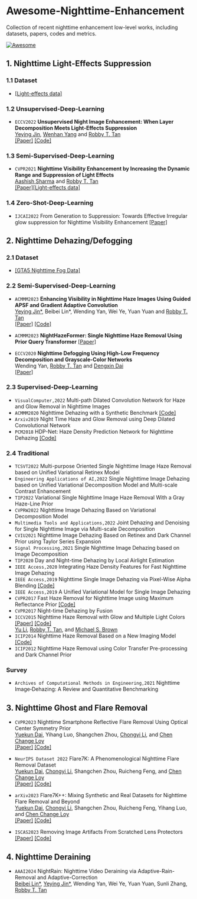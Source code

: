 # Awesome-Nighttime-Enhancement
Collection of recent nighttime enhancement low-level works, including datasets, papers, codes and metrics.

[![Awesome](https://cdn.rawgit.com/sindresorhus/awesome/d7305f38d29fed78fa85652e3a63e154dd8e8829/media/badge.svg)](https://github.com/jinyeying/Awesome-Nighttime-Enhancement)

## 1. Nighttime Light-Effects Suppression
### 1.1 Dataset
* [[Light-effects data]](https://www.dropbox.com/sh/ro8fs629ldebzc2/AAD_W78jDffsJhH-smJr0cNSa?dl=0) <br>

### 1.2 Unsupervised-Deep-Learning
* `ECCV2022`
**Unsupervised Night Image Enhancement: When Layer Decomposition Meets Light-Effects Suppression** \
[Yeying Jin](https://jinyeying.github.io/), [Wenhan Yang](https://flyywh.github.io/) and [Robby T. Tan](https://tanrobby.github.io/pub.html)\
[[Paper]](https://arxiv.org/abs/2207.10564)
[[Code]](https://github.com/jinyeying/night-enhancement)

### 1.3 Semi-Supervised-Deep-Learning
* `CVPR2021`
**Nighttime Visibility Enhancement by Increasing the Dynamic Range and Suppression of Light Effects** \
[Aashish Sharma](https://aasharma90.github.io/) and [Robby T. Tan](https://tanrobby.github.io/pub.html) \
[[Paper]](https://openaccess.thecvf.com/content/CVPR2021/papers/Sharma_Nighttime_Visibility_Enhancement_by_Increasing_the_Dynamic_Range_and_Suppression_CVPR_2021_paper.pdf)[[Light-effects data]](https://www.dropbox.com/sh/ro8fs629ldebzc2/AAD_W78jDffsJhH-smJr0cNSa?dl=0)

### 1.4 Zero-Shot-Deep-Learning
* `IJCAI2022`
From Generation to Suppression: Towards Effective Irregular glow suppression for Nighttime Visibility Enhancement
[[Paper]](https://arxiv.org/abs/2307.16783)

## 2. Nighttime Dehazing/Defogging
### 2.1 Dataset
* [[GTA5 Nighttime Fog Data]](https://www.dropbox.com/sh/gfw44ttcu5czrbg/AACr2GZWvAdwYPV0wgs7s00xa?dl=0) <br>

### 2.2 Semi-Supervised-Deep-Learning
* `ACMMM2023`
**Enhancing Visibility in Nighttime Haze Images Using Guided APSF and Gradient Adaptive Convolution** \
[Yeying Jin*](https://jinyeying.github.io/), Beibei Lin*, Wending Yan, Wei Ye, Yuan Yuan and [Robby T. Tan](https://tanrobby.github.io/pub.html) \
[[Paper]](https://arxiv.org/abs/2308.01738) [[Code]](https://github.com/jinyeying/nighttime_dehaze)

* `ACMMM2023`
**NightHazeFormer: Single Nighttime Haze Removal Using Prior Query Transformer** [[Paper]](https://arxiv.org/abs/2305.09533)

  
* `ECCV2020`
**Nighttime Defogging Using High-Low Frequency Decomposition and Grayscale-Color Networks** \
Wending Yan, [Robby T. Tan](https://tanrobby.github.io/pub.html) and [Dengxin Dai](https://vas.mpi-inf.mpg.de/) \
[[Paper]](https://www.ecva.net/papers/eccv_2020/papers_ECCV/papers/123570460.pdf)


### 2.3 Supervised-Deep-Learning
* `VisualComputer,2022`
Multi-path Dilated Convolution Network for Haze and Glow Removal in Nighttime Images
* `ACMMM2020`
Nighttime Dehazing with a Synthetic Benchmark
[[Code]](https://github.com/chaimi2013/3R)
* `Arxiv2019`
Night Time Haze and Glow Removal using Deep Dilated Convolutional Network
* `PCM2018`
HDP-Net: Haze Density Prediction Network for Nighttime Dehazing
[[Code]](https://github.com/nicholasly/HDP-Net)

### 2.4 Traditional
* `TCSVT2022`
Multi-purpose Oriented Single Nighttime Image Haze Removal based on Unified Variational Retinex Model
* `Engineering Applications of AI,2022`
Single Nighttime Image Dehazing based on Unified Variational Decomposition Model and Multi-scale Contrast Enhancement
* `TIP2022`
Variational Single Nighttime Image Haze Removal With a Gray Haze-Line Prior
* `CVPRW2022`
Nighttime Image Dehazing Based on Variational Decomposition Model
* `Multimedia Tools and Applications,2022`
Joint Dehazing and Denoising for Single Nighttime Image via Multi-scale Decomposition
* `CVIU2021`
Nighttime Image Dehazing Based on Retinex and Dark Channel Prior using Taylor Series Expansion
* `Signal Processing,2021`
Single Nighttime Image Dehazing based on Image Decomposition
* `TIP2020`
Day and Night-time Dehazing by Local Airlight Estimation
* `IEEE Access,2020`
Integrating Haze Density Features for Fast Nighttime Image Dehazing
* `IEEE Access,2019`
Nighttime Single Image Dehazing via Pixel-Wise Alpha Blending
[[Code]](https://github.com/yuteng/nighttime-dehazing)
* `IEEE Access,2019`
A Unified Variational Model for Single Image Dehazing
* `CVPR2017`
Fast Haze Removal for Nighttime Image using Maximum Reflectance Prior
[[Code]](https://github.com/chaimi2013/MRP)
* `CVPR2017`
Night-time Dehazing by Fusion
* `ICCV2015`
Nighttime Haze Removal with Glow and Multiple Light Colors 
[[Paper]](https://www.dropbox.com/s/b7l89f31erqmjr0/2015_iccv_nightdehazing.pdf?dl=0)
[[Code]](https://tanrobby.github.io/code.html)\
[Yu Li](http://yu-li.github.io/), [Robby T. Tan](https://tanrobby.github.io/pub.html), and [Michael S. Brown](https://www.eecs.yorku.ca/~mbrown/)
* `ICIP2014`
Nighttime Haze Removal Based on a New Imaging Model
[[Code]](https://github.com/chaimi2013/NighttimeDehaze)
* `ICIP2012`
Nighttime Haze Removal using Color Transfer Pre-processing and Dark Channel Prior

### Survey
* `Archives of Computational Methods in Engineering,2021`
Nighttime Image‑Dehazing: A Review and Quantitative Benchmarking

## 3. Nighttime Ghost and Flare Removal
* `CVPR2023`
Nighttime Smartphone Reflective Flare Removal Using Optical Center Symmetry Prior\
[Yuekun Dai](https://ykdai.github.io/), Yihang Luo, Shangchen Zhou, [Chongyi Li](https://li-chongyi.github.io/), and [Chen Change Loy](https://www.mmlab-ntu.com/person/ccloy/) \
[[Paper]](https://arxiv.org/abs/2303.15046)
[[Code]](https://github.com/ykdai/BracketFlare)

* `NeurIPS Dataset 2022`
Flare7K: A Phenomenological Nighttime Flare Removal Dataset\
[Yuekun Dai](https://ykdai.github.io/), [Chongyi Li](https://li-chongyi.github.io/), Shangchen Zhou, Ruicheng Feng, and [Chen Change Loy](https://www.mmlab-ntu.com/person/ccloy/) \
[[Paper]](https://arxiv.org/abs/2210.06570) [[Code]](https://github.com/ykdai/Flare7K)

* `arXiv2023`
Flare7K++: Mixing Synthetic and Real Datasets for Nighttime Flare Removal and Beyond\
[Yuekun Dai](https://ykdai.github.io/), [Chongyi Li](https://li-chongyi.github.io/), Shangchen Zhou, Ruicheng Feng, Yihang Luo, and [Chen Change Loy](https://www.mmlab-ntu.com/person/ccloy/)\
[[Paper]](https://arxiv.org/abs/2306.04236) [[Code]](https://github.com/ykdai/Flare7K)

* `ISCAS2023`
Removing Image Artifacts From Scratched Lens Protectors\
[[Paper]](https://arxiv.org/format/2305.09533) [[Code]](https://github.com/wyf0912/flare-removal)

## 4. Nighttime Deraining
* `AAAI2024`
NightRain: Nighttime Video Deraining via Adaptive-Rain-Removal and Adaptive-Correction\
[Beibei Lin*](https://bb12346.github.io/), [Yeying Jin*](https://jinyeying.github.io/), Wending Yan, Wei Ye, Yuan Yuan, Sunli Zhang, [Robby T. Tan](https://tanrobby.github.io/pub.html)


